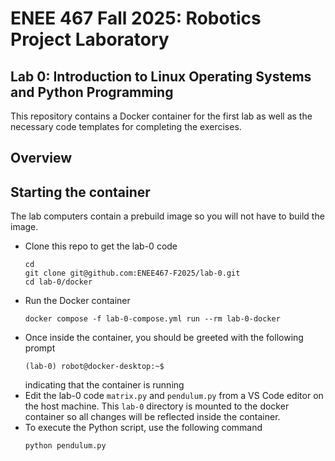 # ENEE 467 Fall 2025: Robotics Project Laboratory
## Lab 0: Introduction to Linux Operating Systems and Python Programming

This repository contains a Docker container for the first lab as well as the necessary code templates for completing the exercises.

## Overview

## Starting the container

The lab computers contain a prebuild image so you will not have to build the image.
* Clone this repo to get the lab-0 code
    ```
    cd
    git clone git@github.com:ENEE467-F2025/lab-0.git
    cd lab-0/docker
    ```
* Run the Docker container
    ```
    docker compose -f lab-0-compose.yml run --rm lab-0-docker
    ```
* Once inside the container, you should be greeted with the following prompt
    ```
    (lab-0) robot@docker-desktop:~$
    ```
    indicating that the container is running
* Edit the lab-0 code `matrix.py` and `pendulum.py` from a VS Code editor on the host machine. This `lab-0` directory is mounted to the docker container so all changes will be reflected inside the container.
* To execute the Python script, use the following command
    ```
    python pendulum.py
    ```